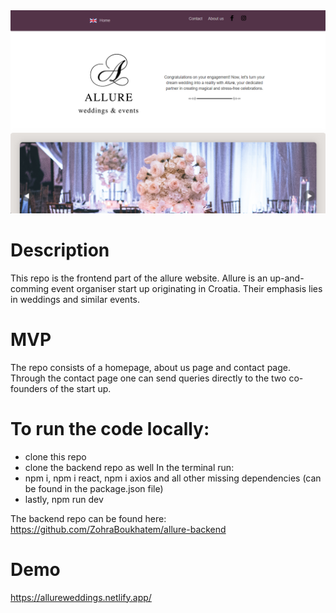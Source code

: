<img src="./public/capture.png" alt="website capture"/>

# Description

This repo is the frontend part of the allure website.
Allure is an up-and-comming event organiser start up originating in Croatia. Their emphasis lies in weddings and similar events.

# MVP
The repo consists of a homepage, about us page and contact page. Through the contact page one can send queries directly to the two co-founders of the start up.


# To run the code locally:
- clone this repo
- clone the backend repo as well
In the terminal run:
- npm i, npm i react, npm i axios and all other missing dependencies (can be found in the package.json file)
- lastly, npm run dev 


The backend repo can be found here:
https://github.com/ZohraBoukhatem/allure-backend 

# Demo
https://allureweddings.netlify.app/

